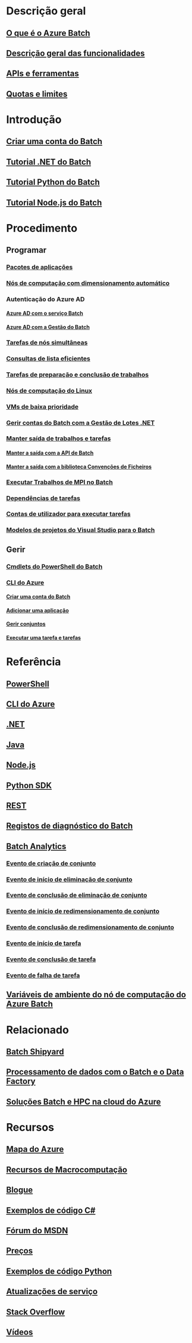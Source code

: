 # Descrição geral
## [O que é o Azure Batch](batch-technical-overview.md)
## [Descrição geral das funcionalidades](batch-api-basics.md)
## [APIs e ferramentas](batch-apis-tools.md)
## [Quotas e limites](batch-quota-limit.md)
# Introdução
## [Criar uma conta do Batch](batch-account-create-portal.md)
## [Tutorial .NET do Batch](batch-dotnet-get-started.md)
## [Tutorial Python do Batch](batch-python-tutorial.md)
## [Tutorial Node.js do Batch](batch-nodejs-get-started.md)
# Procedimento
## Programar
### [Pacotes de aplicações](batch-application-packages.md)
### [Nós de computação com dimensionamento automático](batch-automatic-scaling.md)
### Autenticação do Azure AD
#### [Azure AD com o serviço Batch](batch-aad-auth.md)
#### [Azure AD com a Gestão do Batch](batch-aad-auth-management.md)
### [Tarefas de nós simultâneas](batch-parallel-node-tasks.md)
### [Consultas de lista eficientes](batch-efficient-list-queries.md)
### [Tarefas de preparação e conclusão de trabalhos](batch-job-prep-release.md)
### [Nós de computação do Linux](batch-linux-nodes.md)
### [VMs de baixa prioridade](batch-low-pri-vms.md)
### [Gerir contas do Batch com a Gestão de Lotes .NET](batch-management-dotnet.md)
### [Manter saída de trabalhos e tarefas](batch-task-output.md)
#### [Manter a saída com a API de Batch](batch-task-output-files.md)
#### [Manter a saída com a biblioteca Convenções de Ficheiros](batch-task-output-file-conventions.md)
### [Executar Trabalhos de MPI no Batch](batch-mpi.md)
### [Dependências de tarefas](batch-task-dependencies.md)
### [Contas de utilizador para executar tarefas](batch-user-accounts.md)
### [Modelos de projetos do Visual Studio para o Batch](batch-visual-studio-templates.md)
## Gerir
### [Cmdlets do PowerShell do Batch](batch-powershell-cmdlets-get-started.md)
### [CLI do Azure](batch-cli-get-started.md)
#### [Criar uma conta do Batch](./scripts/batch-cli-sample-create-account.md)
#### [Adicionar uma aplicação](./scripts/batch-cli-sample-add-application.md)
#### [Gerir conjuntos](./scripts/batch-cli-sample-manage-pool.md)
#### [Executar uma tarefa e tarefas](./scripts/batch-cli-sample-run-job.md)

# Referência
## [PowerShell](/powershell/module/azurerm.batch)
## [CLI do Azure](/cli/azure/batch)
## [.NET](/dotnet/api/microsoft.azure.batch)
## [Java](/java/api/com.microsoft.azure.batch)
## [Node.js](http://azure.github.io/azure-sdk-for-node/azure-batch/latest)
## [Python SDK](http://azure-sdk-for-python.readthedocs.io/en/latest/ref/azure.batch.html)
## [REST](/rest/api/batchservice)
## [Registos de diagnóstico do Batch](batch-diagnostics.md)
## [Batch Analytics](batch-analytics.md)
### [Evento de criação de conjunto](batch-pool-create-event.md)
### [Evento de início de eliminação de conjunto](batch-pool-delete-start-event.md)
### [Evento de conclusão de eliminação de conjunto](batch-pool-delete-complete-event.md)
### [Evento de início de redimensionamento de conjunto](batch-pool-resize-start-event.md)
### [Evento de conclusão de redimensionamento de conjunto](batch-pool-resize-complete-event.md)
### [Evento de início de tarefa](batch-task-start-event.md)
### [Evento de conclusão de tarefa](batch-task-complete-event.md)
### [Evento de falha de tarefa](batch-task-fail-event.md)
## [Variáveis de ambiente do nó de computação do Azure Batch](batch-compute-node-environment-variables.md)

# Relacionado
## [Batch Shipyard](https://github.com/Azure/batch-shipyard)
## [Processamento de dados com o Batch e o Data Factory](../data-factory/data-factory-data-processing-using-batch.md?toc=%2fazure%2fbatch%2ftoc.json)
## [Soluções Batch e HPC na cloud do Azure](batch-hpc-solutions.md)

# Recursos
## [Mapa do Azure](https://azure.microsoft.com/roadmap/)
## [Recursos de Macrocomputação](big-compute-resources.md)
## [Blogue](https://blogs.technet.microsoft.com/windowshpc/)
## [Exemplos de código C#](https://github.com/Azure/azure-batch-samples/tree/master/CSharp/)
## [Fórum do MSDN](https://social.msdn.microsoft.com/Forums/en-us/home?forum=azurebatch)
## [Preços](https://azure.microsoft.com/pricing/details/batch/)
## [Exemplos de código Python](https://github.com/Azure/azure-batch-samples/tree/master/Python/Batch)
## [Atualizações de serviço](https://azure.microsoft.com/updates/?product=batch&updatetype=&platform=)
## [Stack Overflow](http://stackoverflow.com/questions/tagged/azure-batch)
## [Vídeos](https://azure.microsoft.com/documentation/videos/index/?services=batch)


